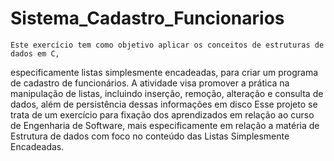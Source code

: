 # Sistema_Cadastro_Funcionarios
    Este exercício tem como objetivo aplicar os conceitos de estruturas de dados em C,
especificamente listas simplesmente encadeadas, para criar um programa de cadastro de
funcionários. A atividade visa promover a prática na manipulação de listas, incluindo
inserção, remoção, alteração e consulta de dados, além de persistência dessas
informações em disco
    Esse projeto se trata de um exercício para fixação dos aprendizados em relação ao 
curso de Engenharia de Software, mais especificamente em relação a matéria de Estrutura 
de dados com foco no conteúdo das Listas Simplesmente Encadeadas.
 
